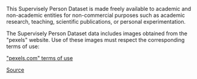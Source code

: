 This Supervisely Person Dataset is made freely available to academic and non-academic entities for non-commercial purposes such as academic research, teaching, scientific publications, or personal experimentation.

The Supervisely Person Dataset data includes images obtained from the "pexels" website. Use of these images must respect the corresponding terms of use:

["pexels.com" terms of use](https://www.pexels.com/terms-of-service/)

[Source](https://ecosystem.supervisely.com/projects/persons#License)